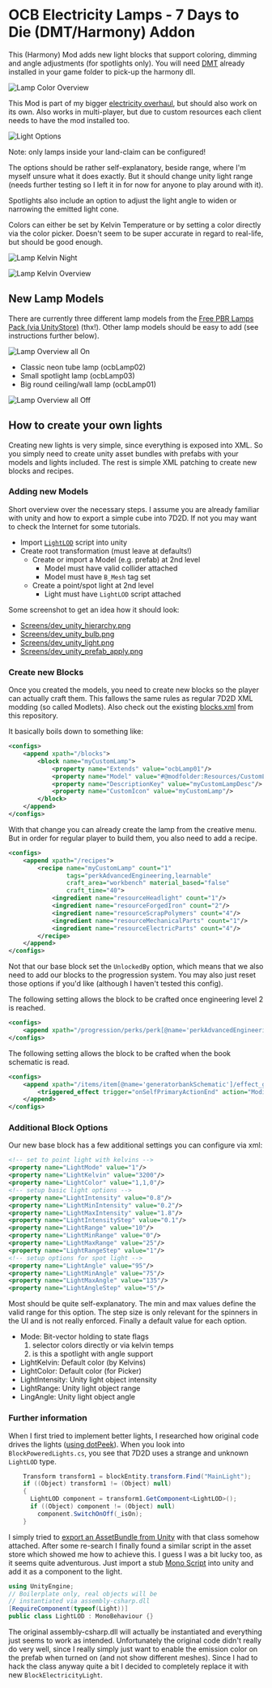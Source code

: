 # OCB Electricity Lamps - 7 Days to Die (DMT/Harmony) Addon

This (Harmony) Mod adds new light blocks that support coloring,
dimming and angle adjustments (for spotlights only). You will
need [DMT][11] already installed in your game folder to pick-up
the harmony dll.

![Lamp Color Overview](Screens/ingame_variants_colorful.jpg)

This Mod is part of my bigger [electricity overhaul][10], but
should also work on its own. Also works in multi-player, but due to
custom resources each client needs to have the mod installed too.

![Light Options](Screens/ingame_light_options.png)

Note: only lamps inside your land-claim can be configured!

The options should be rather self-explanatory, beside range,
where I'm myself unsure what it does exactly. But it should
change unity light range (needs further testing so I left
it in for now for anyone to play around with it).

Spotlights also include an option to adjust the light angle
to widen or narrowing the emitted light cone.

Colors can either be set by Kelvin Temperature or by setting
a color directly via the color picker. Doesn't seem to be super
accurate in regard to real-life, but should be good enough.

![Lamp Kelvin Night](Screens/ingame_spotlight_temps.jpg)

![Lamp Kelvin Overview](Screens/ingame_variants_temps.jpg)

## New Lamp Models

There are currently three different lamp models from the
[Free PBR Lamps Pack (via UnityStore)][1] (thx!). Other lamp
models should be easy to add (see instructions further below).

![Lamp Overview all On](Screens/ingame_variants_on.jpg)

- Classic neon tube lamp (ocbLamp02)
- Small spotlight lamp (ocbLamp03)
- Big round ceiling/wall lamp (ocbLamp01)

![Lamp Overview all Off](Screens/ingame_variants_off.jpg)

## How to create your own lights

Creating new lights is very simple, since everything is exposed
into XML. So you simply need to create unity asset bundles with
prefabs with your models and lights included. The rest is simple
XML patching to create new blocks and recipes.

### Adding new Models

Short overview over the necessary steps. I assume you are already
familiar with unity and how to export a simple cube into 7D2D. If
not you may want to check the Internet for some tutorials.

- Import [`LightLOD`][4] script into unity
- Create root transformation (must leave at defaults!)
  - Create or import a Model (e.g. prefab) at 2nd level
    * Model must have valid collider attached
    * Model must have `B_Mesh` tag set
  - Create a point/spot light at 2nd level
    * Light must have `LightLOD` script attached

Some screenshot to get an idea how it should look:

- [Screens/dev_unity_hierarchy.png][5]
- [Screens/dev_unity_bulb.png][6]
- [Screens/dev_unity_light.png][7]
- [Screens/dev_unity_prefab_apply.png][8]

### Create new Blocks

Once you created the models, you need to create new blocks so the
player can actually craft them. This fallows the same rules as
regular 7D2D XML modding (so called Modlets). Also check out
the existing [blocks.xml][9] from this repository.

It basically boils down to something like:

```xml:blocks.xml
<configs>
	<append xpath="/blocks">
		<block name="myCustomLamp">
			<property name="Extends" value="ocbLamp01"/>
			<property name="Model" value="#@modfolder:Resources/CustomLamp.unity3d?CustomLampPrefab" />
			<property name="DescriptionKey" value="myCustomLampDesc"/>
			<property name="CustomIcon" value="myCustomLamp"/>
		</block>
	</append>
</configs>
```

With that change you can already create the lamp from the creative menu.
But in order for regular player to build them, you also need to add a recipe.

```xml:recipes.xml
<configs>
	<append xpath="/recipes">
		<recipe name="myCustomLamp" count="1"
				tags="perkAdvancedEngineering,learnable"
				craft_area="workbench" material_based="false"
				craft_time="40">
			<ingredient name="resourceHeadlight" count="1"/>
			<ingredient name="resourceForgedIron" count="2"/>
			<ingredient name="resourceScrapPolymers" count="4"/>
			<ingredient name="resourceMechanicalParts" count="1"/>
			<ingredient name="resourceElectricParts" count="4"/>
		</recipe>
	</append>
</configs>
```

Not that our base block set the `UnlockedBy` option, which means that we
also need to add our blocks to the progression system. You may also just
reset those options if you'd like (although I haven't tested this config).

The following setting allows the block to be crafted once engineering level 2 is reached.

```xml:progression.xml
<configs>
	<append xpath="/progression/perks/perk[@name='perkAdvancedEngineering']/effect_group/passive_effect[@name='RecipeTagUnlocked' and @value='1' and @level='2,5']/@tags">,myCustomLamp</append>
</configs>
```

The following setting allows the block to be crafted when the book schematic is read.

```xml:items.xml
<configs>
	<append xpath="/items/item[@name='generatorbankSchematic']/effect_group">
		<triggered_effect trigger="onSelfPrimaryActionEnd" action="ModifyCVar" cvar="myCustomLamp" operation="set" value="1"/>
	</append>
</configs>
```

### Additional Block Options

Our new base block has a few additional settings you can configure via xml:

```xml
<!-- set to point light with kelvins -->
<property name="LightMode" value="1"/>
<property name="LightKelvin" value="3200"/>
<property name="LightColor" value="1,1,0"/>
<!-- setup basic light options -->
<property name="LightIntensity" value="0.8"/>
<property name="LightMinIntensity" value="0.2"/>
<property name="LightMaxIntensity" value="1.8"/>
<property name="LightIntensityStep" value="0.1"/>
<property name="LightRange" value="10"/>
<property name="LightMinRange" value="0"/>
<property name="LightMaxRange" value="25"/>
<property name="LightRangeStep" value="1"/>
<!-- setup options for spot light -->
<property name="LightAngle" value="95"/>
<property name="LightMinAngle" value="75"/>
<property name="LightMaxAngle" value="135"/>
<property name="LightAngleStep" value="5"/>
```

Most should be quite self-explanatory. The min and max values define the valid
range for this option. The step size is only relevant for the spinners in the
UI and is not really enforced. Finally a default value for each option.

- Mode: Bit-vector holding to state flags
  1) selector colors directly or via kelvin temps
  2) is this a spotlight with angle support
- LightKelvin: Default color (by Kelvins)
- LightColor: Default color (for Picker)
- LightIntensity: Unity light object intensity
- LightRange: Unity light object range
- LingAngle: Unity light object angle

### Further information

When I first tried to implement better lights, I researched how
original code drives the lights ([using dotPeek][3]). When you
look into `BlockPoweredLights.cs`, you see that 7D2D uses a
strange and unknown `LightLOD` type.

```csharp
    Transform transform1 = blockEntity.transform.Find("MainLight");
    if ((Object) transform1 != (Object) null)
    {
      LightLOD component = transform1.GetComponent<LightLOD>();
      if ((Object) component != (Object) null)
        component.SwitchOnOff(_isOn);
    }
```

I simply tried to [export an AssetBundle from Unity][2] with that class
somehow attached. After some re-search I finally found a similar script
in the asset store which showed me how to achieve this. I guess I was a
bit lucky too, as it seems quite adventurous. Just import a stub
[Mono Script][4] into unity and add it as a component to the light.

```csharp
using UnityEngine;
// Boilerplate only, real objects will be
// instantiated via assembly-csharp.dll
[RequireComponent(typeof(Light))]
public class LightLOD : MonoBehaviour {}
```

The original assembly-csharp.dll will actually be instantiated and
everything just seems to work as intended. Unfortunately the original
code didn't really do very well, since I really simply just want to
enable the emission color on the prefab when turned on (and not show
different meshes). Since I had to hack the class anyway quite a bit
I decided to completely replace it with new `BlockElectricityLight`.

[1]: https://assetstore.unity.com/packages/3d/props/interior/free-pbr-lamps-70181
[2]: https://github.com/7D2D/Templates-and-Utilities
[3]: https://www.jetbrains.com/decompiler/
[4]: Unity/Scripts/LightLOD.cs
[5]: Screens/dev_unity_hierarchy.png
[6]: Screens/dev_unity_bulb.png
[7]: Screens/dev_unity_light.png
[8]: Screens/dev_unity_prefab_apply.png
[9]: Config/blocks.xml
[10]: https://github.com/OCB7D2D/ElectricityOverhaul
[11]: https://community.7daystodie.com/topic/13037-dmt-modding-tool/